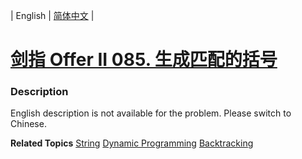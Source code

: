 | English | [简体中文](README.md) |

# [剑指 Offer II 085. 生成匹配的括号](https://leetcode-cn.com/problems/IDBivT)
 ### Description
<p>English description is not available for the problem. Please switch to Chinese.</p>

**Related Topics**  [String](https://leetcode-cn.com/tag/string) [Dynamic Programming](https://leetcode-cn.com/tag/dynamic-programming) [Backtracking](https://leetcode-cn.com/tag/backtracking) 